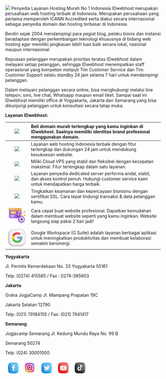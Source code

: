 [<img src="https://raw.githubusercontent.com/ardantus/gemes-bond/main/mark/media/image1.png" style="width:250px;height:auto" />](https://idwebhost.com/)
Penyedia Layanan Hosting Murah No 1 Indonesia
IDwebhost merupakan perusahaan web hosting terbaik di Indonesia. Merupakan perusahaan yang pertama memperoleh ICANN Accredited serta diakui secara internasional sebagai penyedia domain dan hosting terbesar di Indonesia.

Berdiri sejak 2004 mendampingi para pegiat blog, pelaku bisnis dan instansi beradaptasi dengan perkembangan teknologi khususnya di bidang web hosting agar memiliki jangkauan lebih luas baik secara lokal, nasional maupun internasional.

Kepuasan pelanggan merupakan prioritas teratas IDwebhost dalam melayani setiap pelanggan, sehingga IDwebhost menempatkan staff operasional yang kompeten meliputi Tim Customer Service dan Tim Customer Support selalu standby 24 jam selama 7 hari untuk mendampingi pelanggan.

Dalam melayani pelanggan secara online, bisa menghubungi melalui line telepon, sms, live chat, Whatsapp maupun email tiket. Sampai saat ini IDwebhost memiliki office di Yogyakarta, Jakarta dan Semarang yang bisa dikunjungi pelanggan untuk konsultasi secara tatap muka.

**Layanan IDwebhost:**

 | [<img src="https://raw.githubusercontent.com/ardantus/gemes-bond/main/mark/media/image12.png" style="height:auto; width:150px" />](https://idwebhost.com/domain-murah) | Beli domain murah terlengkap yang kamu inginkan di IDwebhost. Saatnya memiliki identitas brand profesional menggunakan domain. |
 | :-: | :- |
 | [<img src="https://raw.githubusercontent.com/ardantus/gemes-bond/main/mark/media/image8.png" style="height:auto; width:150px" />](https://idwebhost.com/hosting-murah)  | Layanan web hosting Indonesia terbaik dengan fitur terlengkap dan dukungan 24 jam untuk mendukung kesuksesan website.                              |
 | [<img src="https://raw.githubusercontent.com/ardantus/gemes-bond/main/mark/media/image11.png" style="height:auto; width:150px" />](https://idwebhost.com/vps-murah)   | Miliki Cloud VPS yang stabil dan fleksibel dengan kecepatan maksimal. Fitur terlengkap dalam satu layanan.                                         |
 | [<img src="https://raw.githubusercontent.com/ardantus/gemes-bond/main/mark/media/image10.png" style="height:auto; width:150px" />](https://idwebhost.com/dedicated-server)      | Layanan penyedia dedicated server performa andal, stabil, dan akses kontrol penuh. Hubungi customer service kami untuk mendapatkan harga terbaik.  |
 | [<img src="https://raw.githubusercontent.com/ardantus/gemes-bond/main/mark/media/image13.png" style="height:auto; width:150px" />](https://idwebhost.com/ssl-murah)             | Tingkatkan keamanan dan kepercayaan bisnismu dengan sertifikat SSL. Cara tepat lindungi transaksi & data pelanggan kamu.                           |
 | [<img src="./media/image7.png" style="height:auto; width:150px" />](https://idwebhost.com/jasa-pembuatan-website) | Cara cepat buat website profesional. Dapatkan kemudahan dalam membuat website seperti yang kamu inginkan. Website langsung siap pakai 2 hari jadi! |
 | [<img src="./media/image2.png" style="height:auto; width:150px" />](https://idwebhost.com/gsuite)                 | Google Workspace (G Suite) adalah layanan berbagai aplikasi untuk meningkatkan produktivitas dan membuat kolaborasi semakin bersinergi.            |

**Yogyakarta**

Jl. Perintis Kemerdekaan No. 33 Yogyakarta 55161

Telp: (0274) 415585 / Fax : 0274-385603


**Jakarta**

Graha JogjaCamp Jl. Mampang Prapatan 19C


Jakarta Selatan 12790


Telp: (021) 79184155 / Fax: (021) 7941417


**Semarang**

Jogjacamp Semarang Jl. Kedung Mundu Raya No. 99 B

Semarang 50274

Telp: (024) 30001000


[<img src="./media/image3.png" style="width:auto;height:50px" />](https://www.facebook.com/idwebhost/)   [<img src="./media/image6.png"  style="width:auto;height:50px" />](https://instagram.com/idwebhostcom) [<img src="./media/image4.png"  style="width:auto;height:50px" />](https://twitter.com/idwebhost)   [<img src="./media/image9.png" style="width:auto;height:50px" />](https://www.youtube.com/c/IDwebhostdotcom)   [<img src="./media/image5.png" style="width:auto;height:50px" />](https://www.tiktok.com/@idwebhost)
